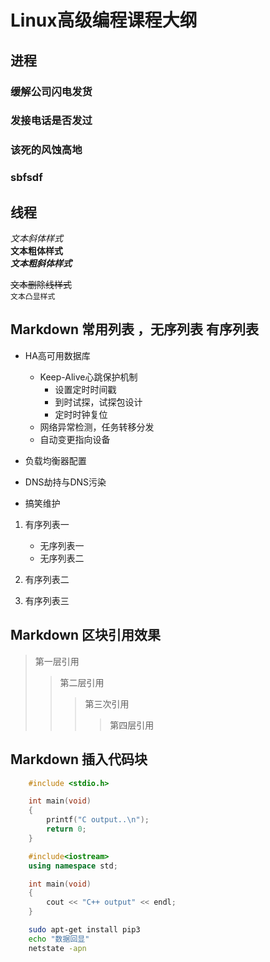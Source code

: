 # Linux高级编程课程大纲

## 进程

### 缓解公司闪电发货
### 发接电话是否发过
### 该死的风蚀高地
### sbfsdf

## 线程

*文本斜体样式*</br>
**文本粗体样式**</br>
***文本粗斜体样式***</br>

~~文本删除线样式~~</br>
`文本凸显样式`</br>

## Markdown 常用列表 ，无序列表 有序列表

* HA高可用数据库
	* Keep-Alive心跳保护机制
		* 设置定时时间戳
		* 到时试探，试探包设计
		* 定时时钟复位
	* 网络异常检测，任务转移分发
	* 自动变更指向设备


* 负载均衡器配置

* DNS劫持与DNS污染

* 搞笑维护

1. 有序列表一
	* 无序列表一
	* 无序列表二
2. 有序列表二

3. 有序列表三

## Markdown 区块引用效果
> 第一层引用
>> 第二层引用
>>> 第三次引用
>>>> 第四层引用

## Markdown 插入代码块

```c
	#include <stdio.h>

	int main(void)
	{
		printf("C output..\n");
		return 0;
	}

```

```cpp
	#include<iostream>
	using namespace std;

	int main(void)
	{
		cout << "C++ output" << endl;
	}
```

```bash
	sudo apt-get install pip3
	echo "数据回显"
	netstate -apn
```

